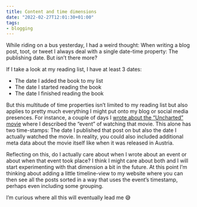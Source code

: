 ```yaml
---
title: Content and time dimensions
date: "2022-02-27T12:01:30+01:00"
tags:
- blogging
---
```


While riding on a bus yesterday, I had a weird thought: When writing a blog post, toot, or tweet I always deal with a single date-time property: The publishing date. But isn’t there more?

If I take a look at my reading list, I have at least 3 dates:

- The date I added the book to my list
- The date I started reading the book
- The date I finished reading the book

But this multitude of time properties isn’t limited to my reading list but also applies to pretty much everything I might put onto my blog or social media presences. For instance, a couple of days I [wrote about the “Uncharted” movie](https://zerokspot.com/weblog/2022/02/23/uncharted-movie/) where I described the “event” of watching that movie. This alone has two time-stamps: The date I published that post on but also the date I actually watched the movie. In reality, you could also included additional meta data about the movie itself like when it was released in Austria.

Reflecting on this, do I actually care about when I wrote about an event or about when that event took place? I think I might care about both and I will start experimenting with that dimension a bit in the future. At this point I’m thinking about adding a little timeline-view to my website where you can then see all the posts sorted in a way that uses the event’s timestamp, perhaps even including some grouping.

I’m curious where all this will eventually lead me 😅
